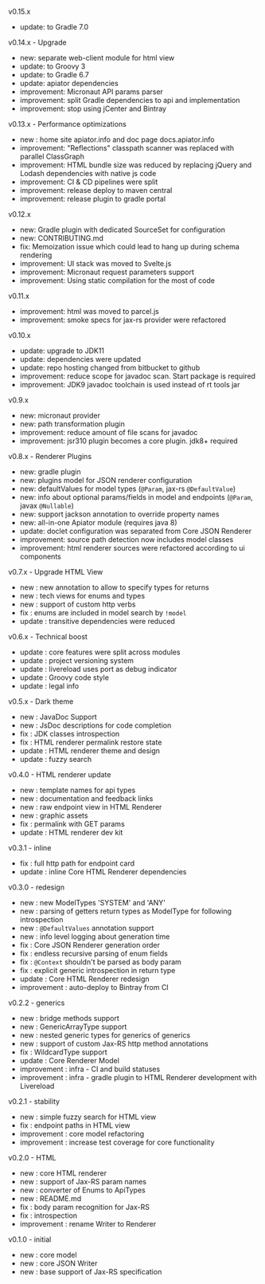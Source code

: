 v0.15.x
- update: to Gradle 7.0

v0.14.x - Upgrade

- new: separate web-client module for html view
- update: to Groovy 3
- update: to Gradle 6.7
- update: apiator dependencies
- improvement: Micronaut API params parser
- improvement: split Gradle dependencies to api and implementation
- improvement: stop using jCenter and Bintray

v0.13.x - Performance optimizations

- new : home site apiator.info and doc page docs.apiator.info
- improvement: "Reflections" classpath scanner was replaced with parallel ClassGraph
- improvement: HTML bundle size was reduced by replacing jQuery and Lodash dependencies with native js code
- improvement: CI & CD pipelines were split
- improvement: release deploy to maven central
- improvement: release plugin to gradle portal

v0.12.x

- new: Gradle plugin with dedicated SourceSet for configuration
- new: CONTRIBUTING.md
- fix: Memoization issue which could lead to hang up during schema rendering
- improvement: UI stack was moved to Svelte.js
- improvement: Micronaut request parameters support
- improvement: Using static compilation for the most of code

v0.11.x

- improvement: html was moved to parcel.js
- improvement: smoke specs for jax-rs provider were refactored

v0.10.x

- update: upgrade to JDK11
- update: dependencies were updated
- update: repo hosting changed from bitbucket to github
- improvement: reduce scope for javadoc scan. Start package is required
- improvement: JDK9 javadoc toolchain is used instead of rt tools jar

v0.9.x

- new: micronaut provider
- new: path transformation plugin
- improvement: reduce amount of file scans for javadoc
- improvement: jsr310 plugin becomes a core plugin. jdk8+ required

v0.8.x - Renderer Plugins

- new: gradle plugin
- new: plugins model for JSON renderer configuration
- new: defaultValues for model types (`@Param`, jax-rs `@DefaultValue`)
- new: info about optional params/fields in model and endpoints (`@Param`, javax `@Nullable`)
- new: support jackson annotation to override property names
- new: all-in-one Apiator module (requires java 8)
- update: doclet configuration was separated from Core JSON Renderer
- improvement: source path detection now includes model classes
- improvement: html renderer sources were refactored according to ui components

v0.7.x - Upgrade HTML View

- new : new annotation to allow to specify types for returns
- new : tech views for enums and types
- new : support of custom http verbs
- fix : enums are included in model search by `!model`
- update : transitive dependencies were reduced

v0.6.x - Technical boost

- update : core features were split across modules
- update : project versioning system
- update : livereload uses port as debug indicator
- update : Groovy code style
- update : legal info

v0.5.x - Dark theme

- new : JavaDoc Support
- new : JsDoc descriptions for code completion
- fix : JDK classes introspection
- fix : HTML renderer permalink restore state
- update : HTML renderer theme and design
- update : fuzzy search

v0.4.0 - HTML renderer update

- new : template names for api types
- new : documentation and feedback links
- new : raw endpoint view in HTML Renderer
- new : graphic assets
- fix : permalink with GET params
- update : HTML renderer dev kit

v0.3.1 - inline

- fix : full http path for endpoint card
- update : inline Core HTML Renderer dependencies

v0.3.0 - redesign

- new : new ModelTypes 'SYSTEM' and 'ANY'
- new : parsing of getters return types as ModelType for following introspection
- new : `@DefaultValues` annotation support
- new : info level logging about generation time
- fix : Core JSON Renderer generation order
- fix : endless recursive parsing of enum fields
- fix : `@Context` shouldn't be parsed as body param
- fix : explicit generic introspection in return type
- update : Core HTML Renderer redesign
- improvement : auto-deploy to Bintray from CI

v0.2.2 - generics

- new : bridge methods support
- new : GenericArrayType support
- new : nested generic types for generics of generics
- new : support of custom Jax-RS http method annotations
- fix : WildcardType support
- update : Core Renderer Model
- improvement : infra - CI and build statuses
- improvement : infra - gradle plugin to HTML Renderer development with Livereload

v0.2.1 - stability

- new : simple fuzzy search for HTML view
- fix : endpoint paths in HTML view
- improvement : core model refactoring
- improvement : increase test coverage for core functionality

v0.2.0 - HTML

- new : core HTML renderer
- new : support of Jax-RS param names
- new : converter of Enums to ApiTypes
- new : README.md
- fix : body param recognition for Jax-RS
- fix : introspection
- improvement : rename Writer to Renderer

v0.1.0 - initial

- new : core model
- new : core JSON Writer
- new : base support of Jax-RS specification
